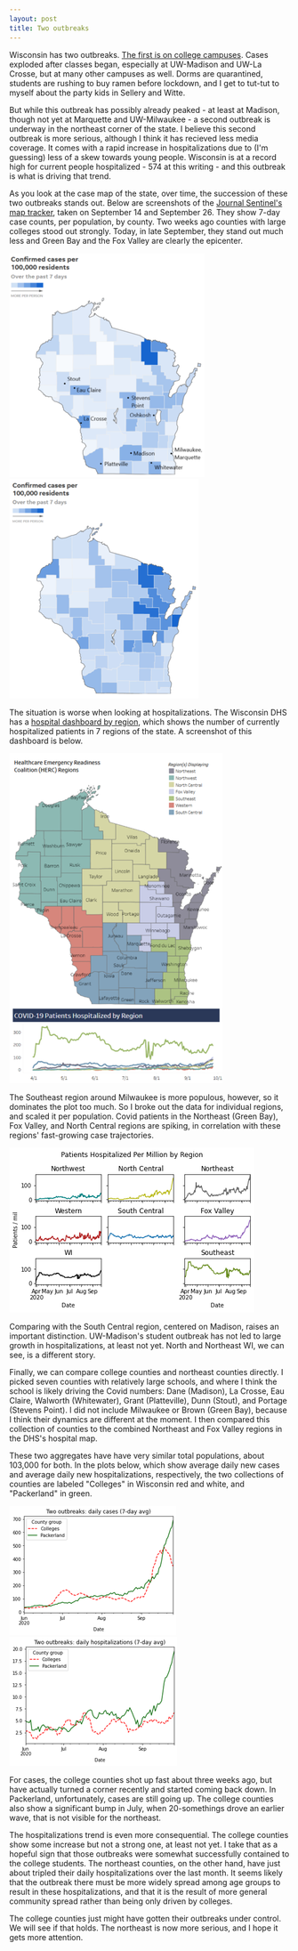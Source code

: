 ```yaml
---
layout: post
title: Two outbreaks
---
```

Wisconsin has two outbreaks. [The first is on college campuses](https://mattbayer.github.io//2020/09/14/wisconsin-colleges/). Cases exploded after classes began, especially at UW-Madison and UW-La Crosse, but at many other campuses as well. Dorms are quarantined, students are rushing to buy ramen before lockdown, and I get to tut-tut to myself about the party kids in Sellery and Witte. 

But while this outbreak has possibly already peaked - at least at Madison, though not yet at Marquette and UW-Milwaukee - a second outbreak is underway in the northeast corner of the state. I believe this second outbreak is more serious, although I think it has recieved less media coverage. It comes with a rapid increase in hospitalizations due to (I'm guessing) less of a skew towards young people. Wisconsin is at a record high for current people hospitalized - 574 at this writing - and this outbreak is what is driving that trend.

As you look at the case map of the state, over time, the succession of these two outbreaks stands out. Below are screenshots of the [Journal Sentinel's map tracker](https://projects.jsonline.com/topics/coronavirus/tracking/covid-19-cases-testing-and-deaths-in-wisconsin.html), taken on September 14 and September 26. They show 7-day case counts, per population, by county. Two weeks ago counties with large colleges stood out strongly. Today, in late September, they stand out much less and Green Bay and the Fox Valley are clearly the epicenter.

![Map 14-Sep](/assets/Map_Cases_Colleges_2020-09-14_1.png) ![Map 26-Sep](/assets/Map_Cases_2020-09-26_1.png)

The situation is worse when looking at hospitalizations. The Wisconsin DHS has a [hospital dashboard by region](https://www.dhs.wisconsin.gov/covid-19/hosp-data.html), which shows the number of currently hospitalized patients in 7 regions of the state. A screenshot of this dashboard is below. 

![Hospital map](/assets/HospMap_2020-09-26_1.png)

The Southeast region around Milwaukee is more populous, however, so it dominates the plot too much. So I broke out the data for individual regions, and scaled it per population. Covid patients in the Northeast (Green Bay), Fox Valley, and North Central regions are spiking, in correlation with these regions' fast-growing case trajectories.

![Patients by region](/assets/Hosp_RegionCapita_2020-09-25.png)

Comparing with the South Central region, centered on Madison, raises an important distinction.  UW-Madison's student outbreak has not led to large growth in hospitalizations, at least not yet. North and Northeast WI, we can see, is a different story.

Finally, we can compare college counties and northeast counties directly. I picked seven counties with relatively large schools, and where I think the school is likely driving the Covid numbers: Dane (Madison), La Crosse, Eau Claire, Walworth (Whitewater), Grant (Platteville), Dunn (Stout), and Portage (Stevens Point). I did not include Milwaukee or Brown (Green Bay), because I think their dynamics are different at the moment. I then compared this collection of counties to the combined Northeast and Fox Valley regions in the DHS's hospital map. 

These two aggregates have have very similar total populations, about 103,000 for both. In the plots below, which show average daily new cases and average daily new hospitalizations, respectively, the two collections of counties are labeled "Colleges" in Wisconsin red and white, and "Packerland" in green.

![Two outbreaks - cases](/assets/TwoOutbreaks_Cases_2020-09-27_1.png) ![Two outbreaks - hospitalizations](/assets/TwoOutbreaks_Hosp_2020-09-27_1.png)

For cases, the college counties shot up fast about three weeks ago, but have actually turned a corner recently and started coming back down. In Packerland, unfortunately, cases are still going up. The college counties also show a significant bump in July, when 20-somethings drove an earlier wave, that is not visible for the northeast.

The hospitalizations trend is even more consequential. The college counties show some increase but not a strong one, at least not yet. I take that as a hopeful sign that those outbreaks were somewhat successfully contained to the college students. The northeast counties, on the other hand, have just about tripled their daily hospitalizations over the last month. It seems likely that the outbreak there must be more widely spread among age groups to result in these hospitalizations, and that it is the result of more general community spread rather than being only driven by colleges.

The college counties just might have gotten their outbreaks under control. We will see if that holds. The northeast is now more serious, and I hope it gets more attention.




